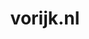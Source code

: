 ---
layout: post
title: "vorijk.nl"
internal_url: "/dutchgov/vorijk.nl.html"
subdomains_count: 3
all_subdomains_count: 3
urls_count: 3
ssl_rank: 0
http_rank: 28.333333333333
url_link: /data/vorijk.nl/urls.txt
all_subdomains_link: /data/vorijk.nl/all_subdomains.txt
subdomains_link: /data/vorijk.nl/subdomains.txt
categories: dutchgov
---